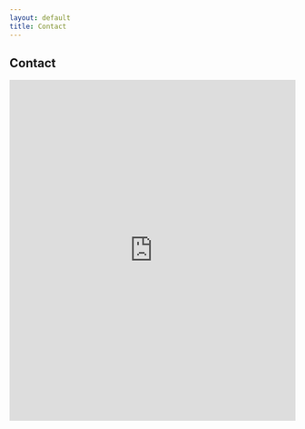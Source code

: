 ```yaml
---
layout: default
title: Contact
---
```


## Contact

<iframe src="https://docs.google.com/forms/d/e/1FAIpQLSe7GufPGXo65FPcLZfv9VqORnFsLKswwR1J9yhAumLF8WWZ3g/viewform?usp=sf_link" width="100%" height="600" frameborder="0" marginheight="0" marginwidth="0">読み込んでいます...
</iframe>
